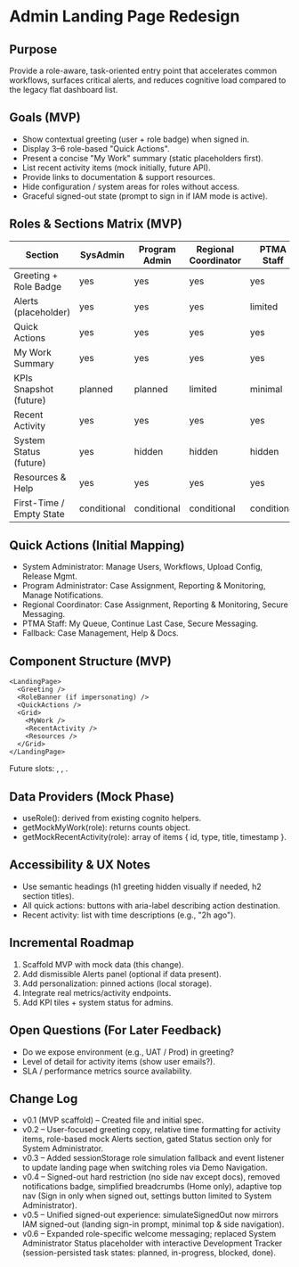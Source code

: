 # Admin Landing Page Redesign

## Purpose
Provide a role-aware, task-oriented entry point that accelerates common workflows, surfaces critical alerts, and reduces cognitive load compared to the legacy flat dashboard list.

## Goals (MVP)
- Show contextual greeting (user + role badge) when signed in.
- Display 3–6 role-based "Quick Actions".
- Present a concise "My Work" summary (static placeholders first).
- List recent activity items (mock initially, future API).
- Provide links to documentation & support resources.
- Hide configuration / system areas for roles without access.
- Graceful signed-out state (prompt to sign in if IAM mode is active).

## Roles & Sections Matrix (MVP)
| Section | SysAdmin | Program Admin | Regional Coordinator | PTMA Staff | Unknown/Other |
|---------|----------|---------------|----------------------|-----------|---------------|
| Greeting + Role Badge | yes | yes | yes | yes | yes |
| Alerts (placeholder) | yes | yes | yes | limited | limited |
| Quick Actions | yes | yes | yes | yes | yes |
| My Work Summary | yes | yes | yes | yes | yes |
| KPIs Snapshot (future) | planned | planned | limited | minimal | minimal |
| Recent Activity | yes | yes | yes | yes | limited |
| System Status (future) | yes | hidden | hidden | hidden | hidden |
| Resources & Help | yes | yes | yes | yes | yes |
| First-Time / Empty State | conditional | conditional | conditional | conditional | conditional |

## Quick Actions (Initial Mapping)
- System Administrator: Manage Users, Workflows, Upload Config, Release Mgmt.
- Program Administrator: Case Assignment, Reporting & Monitoring, Manage Notifications.
- Regional Coordinator: Case Assignment, Reporting & Monitoring, Secure Messaging.
- PTMA Staff: My Queue, Continue Last Case, Secure Messaging.
- Fallback: Case Management, Help & Docs.

## Component Structure (MVP)
```
<LandingPage>
  <Greeting />
  <RoleBanner (if impersonating) />
  <QuickActions />
  <Grid>
    <MyWork />
    <RecentActivity />
    <Resources />
  </Grid>
</LandingPage>
```
Future slots: <Kpis />, <SystemStatus />, <Announcements />.

## Data Providers (Mock Phase)
- useRole(): derived from existing cognito helpers.
- getMockMyWork(role): returns counts object.
- getMockRecentActivity(role): array of items { id, type, title, timestamp }.

## Accessibility & UX Notes
- Use semantic headings (h1 greeting hidden visually if needed, h2 section titles).
- All quick actions: buttons with aria-label describing action destination.
- Recent activity: list with time descriptions (e.g., "2h ago").

## Incremental Roadmap
1. Scaffold MVP with mock data (this change).
2. Add dismissible Alerts panel (optional if data present).
3. Add personalization: pinned actions (local storage).
4. Integrate real metrics/activity endpoints.
5. Add KPI tiles + system status for admins.

## Open Questions (For Later Feedback)
- Do we expose environment (e.g., UAT / Prod) in greeting?
- Level of detail for activity items (show user emails?).
- SLA / performance metrics source availability.

## Change Log
- v0.1 (MVP scaffold) – Created file and initial spec.
- v0.2 – User-focused greeting copy, relative time formatting for activity items, role-based mock Alerts section, gated Status section only for System Administrator.
- v0.3 – Added sessionStorage role simulation fallback and event listener to update landing page when switching roles via Demo Navigation.
- v0.4 – Signed-out hard restriction (no side nav except docs), removed notifications badge, simplified breadcrumbs (Home only), adaptive top nav (Sign in only when signed out, settings button limited to System Administrator).
- v0.5 – Unified signed-out experience: simulateSignedOut now mirrors IAM signed-out (landing sign-in prompt, minimal top & side navigation).
 - v0.6 – Expanded role-specific welcome messaging; replaced System Administrator Status placeholder with interactive Development Tracker (session-persisted task states: planned, in-progress, blocked, done).
